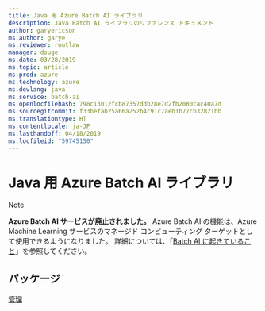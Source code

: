 ```yaml
---
title: Java 用 Azure Batch AI ライブラリ
description: Java Batch AI ライブラリのリファレンス ドキュメント
author: garyericson
ms.author: garye
ms.reviewer: routlaw
manager: douge
ms.date: 03/28/2019
ms.topic: article
ms.prod: azure
ms.technology: azure
ms.devlang: java
ms.service: batch-ai
ms.openlocfilehash: 798c13012fcb87357ddb28e7d2fb2080cac40a7d
ms.sourcegitcommit: f33befab25a66a252b4c91c7aeb1b77cb32821bb
ms.translationtype: HT
ms.contentlocale: ja-JP
ms.lasthandoff: 04/18/2019
ms.locfileid: "59745150"
---
```

# <a name="azure-batch-ai-libraries-for-java"></a>Java 用 Azure Batch AI ライブラリ

>[!Note]
>**Azure Batch AI サービスが廃止されました。** Azure Batch AI の機能は、Azure Machine Learning サービスのマネージド コンピューティング ターゲットとして使用できるようになりました。 詳細については、「[Batch AI に起きていること](https://aka.ms/batchai-retirement)」を参照してください。

## <a name="packages"></a>パッケージ

[管理](/java/api/overview/azure/batchai/management)
